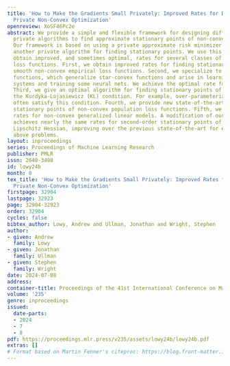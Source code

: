 ```yaml
---
title: 'How to Make the Gradients Small Privately: Improved Rates for Differentially
  Private Non-Convex Optimization'
openreview: XoSF46Pc2e
abstract: We provide a simple and flexible framework for designing differentially
  private algorithms to find approximate stationary points of non-convex loss functions.
  Our framework is based on using a private approximate risk minimizer to "warm start"
  another private algorithm for finding stationary points. We use this framework to
  obtain improved, and sometimes optimal, rates for several classes of non-convex
  loss functions. First, we obtain improved rates for finding stationary points of
  smooth non-convex empirical loss functions. Second, we specialize to quasar-convex
  functions, which generalize star-convex functions and arise in learning dynamical
  systems and training some neural nets. We achieve the optimal rate for this class.
  Third, we give an optimal algorithm for finding stationary points of functions satisfying
  the Kurdyka-Lojasiewicz (KL) condition. For example, over-parameterized neural networks
  often satisfy this condition. Fourth, we provide new state-of-the-art rates for
  stationary points of non-convex population loss functions. Fifth, we obtain improved
  rates for non-convex generalized linear models. A modification of our algorithm
  achieves nearly the same rates for second-order stationary points of functions with
  Lipschitz Hessian, improving over the previous state-of-the-art for each of the
  above problems.
layout: inproceedings
series: Proceedings of Machine Learning Research
publisher: PMLR
issn: 2640-3498
id: lowy24b
month: 0
tex_title: 'How to Make the Gradients Small Privately: Improved Rates for Differentially
  Private Non-Convex Optimization'
firstpage: 32904
lastpage: 32923
page: 32904-32923
order: 32904
cycles: false
bibtex_author: Lowy, Andrew and Ullman, Jonathan and Wright, Stephen
author:
- given: Andrew
  family: Lowy
- given: Jonathan
  family: Ullman
- given: Stephen
  family: Wright
date: 2024-07-08
address:
container-title: Proceedings of the 41st International Conference on Machine Learning
volume: '235'
genre: inproceedings
issued:
  date-parts:
  - 2024
  - 7
  - 8
pdf: https://proceedings.mlr.press/v235/assets/lowy24b/lowy24b.pdf
extras: []
# Format based on Martin Fenner's citeproc: https://blog.front-matter.io/posts/citeproc-yaml-for-bibliographies/
---
```

